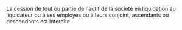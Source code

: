   
 La cession de tout ou partie de l'actif de la société en liquidation au liquidateur ou à ses employés ou à leurs conjoint, ascendants ou descendants est interdite.  

  
